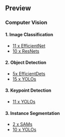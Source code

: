 ## Preview
### Computer Vision
#### 1. Image Classification
* [11 x EfficientNet](https://github.com/R300-AI/ITRI-AI-Hub/tree/main/Model-Zoo/Image-Classification/EfficientNets(preview))
* [10 x ResNets](https://github.com/R300-AI/ITRI-AI-Hub/tree/main/Model-Zoo/Image-Classification/ResNets(preview))

#### 2. Object Detection
* [5x EfficientDets](https://github.com/R300-AI/ITRI-AI-Hub/tree/main/Model-Zoo/Object-Detection/EfficientDets(preview))
* [15 x YOLOs](https://github.com/R300-AI/ITRI-AI-Hub/tree/main/Model-Zoo/Object-Detection/YOLOs(preview))

#### 3. Keypoint Detection
* [11 x YOLOs](https://github.com/R300-AI/ITRI-AI-Hub/tree/main/Model-Zoo/Keypoint-Detection/YOLOs(preview))

#### 3. Instance Segmentation
* [2 x SAMs](https://github.com/R300-AI/ITRI-AI-Hub/tree/main/Model-Zoo/Semantic-Segmentation/SAMs(preview))
* [10 x YOLOs](https://github.com/R300-AI/ITRI-AI-Hub/tree/main/Model-Zoo/Semantic-Segmentation/YOLOs(preview))
